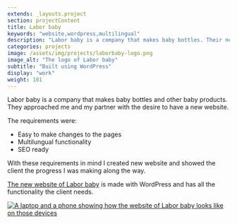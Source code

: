 ```yaml
---
extends: _layouts.project
section: projectContent
title: Labor baby
keywords: "website,wordpress,multilingual"
description: "Labor baby is a company that makes baby bottles. Their new website is made with WordPress, which satisfies their requirements."
categories: projects
image: /assets/img/projects/laborbaby-logo.png
image_alt: "The logo of Labor baby"
subtitle: "Built using WordPress"
display: "work"
weight: 101
---
```


Labor baby is a company that makes baby bottles and other baby products. They approached me and my partner with the desire to have a new website.

The requirements were:

- Easy to make changes to the pages
- Multilungual functionality
- SEO ready

With these requirements in mind I created new website and showed the client the progress I was making along the way.

<a href="https://www.laborbaby.it/" target="_blank">The new website of Labor baby</a> is made with WordPress and has all the functionality the client needs.

<div class="row">
    <div class="col-sm-3">
        <a href="/assets/img/projects/laborbaby.png" class="lightbox" data-gallery="project-gallery">
            <img class="rounded img-border" src="/assets/img/projects/laborbaby.png" alt="A laptop and a phone showing how the website of Labor baby looks like on those devices" />
        </a>
    </div>
</div>

<script>
    const lightbox = GLightbox({
        selector: '.lightbox'
    });
</script>
